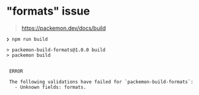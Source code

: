 # "formats" issue

> https://packemon.dev/docs/build

```
❯ npm run build

> packemon-build-formats@1.0.0 build
> packemon build


 ERROR

 The following validations have failed for `packemon-build-formats`:
   - Unknown fields: formats.
```